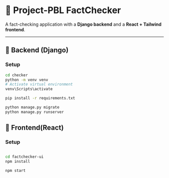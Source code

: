 # 📰 Project-PBL FactChecker

A fact-checking application with a **Django backend** and a **React + Tailwind frontend**.

---

## 🚀 Backend (Django)

### Setup
```bash
cd checker
python -m venv venv
# Activate virtual environment
venv\Scripts\activate

pip install -r requirements.txt

python manage.py migrate
python manage.py runserver
```
## 🎨 Frontend(React)

### Setup
```bash

cd factchecker-ui
npm install

npm start
